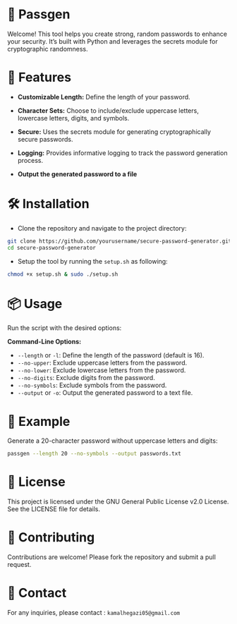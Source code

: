 # 🔐 Passgen
Welcome! This tool helps you create strong, random passwords to enhance your security. It’s built with Python and leverages the secrets module for cryptographic randomness.

# 🚀 Features
- **Customizable Length:** Define the length of your password.

- **Character Sets:** Choose to include/exclude uppercase letters, lowercase letters, digits, and symbols.

- **Secure:** Uses the secrets module for generating cryptographically secure passwords.

- **Logging:** Provides informative logging to track the password generation process.

- **Output the generated password to a file**

# 🛠️ Installation
- Clone the repository and navigate to the project directory:

```sh
git clone https://github.com/yourusername/secure-password-generator.git
cd secure-password-generator
```

- Setup the tool by running the `setup.sh` as following:
```sh
chmod +x setup.sh & sudo ./setup.sh
```


# 📦 Usage
Run the script with the desired options:

**Command-Line Options:**

- `--length` or `-l`: Define the length of the password (default is 16).
- `--no-upper`: Exclude uppercase letters from the password.
- `--no-lower`: Exclude lowercase letters from the password.
- `--no-digits`: Exclude digits from the password.
- `--no-symbols`: Exclude symbols from the password.
- `--output` or `-o`: Output the generated password to a text file.

# 🧩 Example
Generate a 20-character password without uppercase letters and digits:

```sh
passgen --length 20 --no-symbols --output passwords.txt
```

# 📜 License
This project is licensed under the GNU General Public License v2.0 License. See the LICENSE file for details.

# 🤝 Contributing
Contributions are welcome! Please fork the repository and submit a pull request.

# 📧 Contact
For any inquiries, please contact : `kamalhegazi05@gmail.com`
